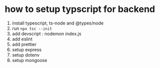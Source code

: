 # how to setup typscript for backend

1. install typescript, ts-node and @types/node
2. run `npx tsc --init`
3. add devscript : nodemon index.js
4. add eslint
5. add prettier
6. setup express
7. setup dotenv 
8. setup mongoose